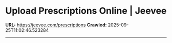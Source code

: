 # Upload Prescriptions Online | Jeevee

**URL:** https://jeevee.com/prescriptions
**Crawled:** 2025-09-25T11:02:46.523284

---

